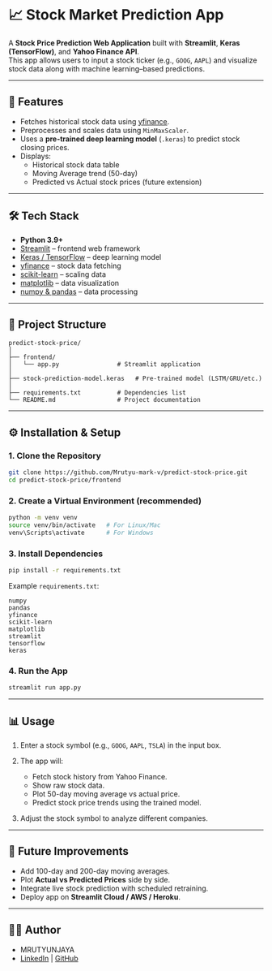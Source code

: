 

# 📈 Stock Market Prediction App

A **Stock Price Prediction Web Application** built with **Streamlit**, **Keras (TensorFlow)**, and **Yahoo Finance API**.  
This app allows users to input a stock ticker (e.g., `GOOG`, `AAPL`) and visualize stock data along with machine learning–based predictions.

---

## 🚀 Features
- Fetches historical stock data using [yfinance](https://pypi.org/project/yfinance/).
- Preprocesses and scales data using `MinMaxScaler`.
- Uses a **pre-trained deep learning model** (`.keras`) to predict stock closing prices.
- Displays:
  - Historical stock data table
  - Moving Average trend (50-day)
  - Predicted vs Actual stock prices (future extension)

---

## 🛠️ Tech Stack
- **Python 3.9+**
- [Streamlit](https://streamlit.io/) – frontend web framework
- [Keras / TensorFlow](https://keras.io/) – deep learning model
- [yfinance](https://pypi.org/project/yfinance/) – stock data fetching
- [scikit-learn](https://scikit-learn.org/) – scaling data
- [matplotlib](https://matplotlib.org/) – data visualization
- [numpy & pandas](https://pandas.pydata.org/) – data processing

---

## 📂 Project Structure


```
predict-stock-price/
│
├── frontend/
│   └── app.py                # Streamlit application
│
├── stock-prediction-model.keras   # Pre-trained model (LSTM/GRU/etc.)
│
├── requirements.txt          # Dependencies list
└── README.md                 # Project documentation
```

---

## ⚙️ Installation & Setup

### 1. Clone the Repository
```bash
git clone https://github.com/Mrutyu-mark-v/predict-stock-price.git
cd predict-stock-price/frontend
````

### 2. Create a Virtual Environment (recommended)

```bash
python -m venv venv
source venv/bin/activate   # For Linux/Mac
venv\Scripts\activate      # For Windows
```

### 3. Install Dependencies

```bash
pip install -r requirements.txt
```

Example `requirements.txt`:

```
numpy
pandas
yfinance
scikit-learn
matplotlib
streamlit
tensorflow
keras
```

### 4. Run the App

```bash
streamlit run app.py
```

---

## 📊 Usage

1. Enter a stock symbol (e.g., `GOOG`, `AAPL`, `TSLA`) in the input box.
2. The app will:

   * Fetch stock history from Yahoo Finance.
   * Show raw stock data.
   * Plot 50-day moving average vs actual price.
   * Predict stock price trends using the trained model.
3. Adjust the stock symbol to analyze different companies.

---


## 📌 Future Improvements

* Add 100-day and 200-day moving averages.
* Plot **Actual vs Predicted Prices** side by side.
* Integrate live stock prediction with scheduled retraining.
* Deploy app on **Streamlit Cloud / AWS / Heroku**.

---

## 🧑‍💻 Author

* MRUTYUNJAYA
* [LinkedIn](https://linkedin.com/in/mrutyunjaya-bagha-63254b30b) | [GitHub](https://github.com/Mrutyu-mark-v)
